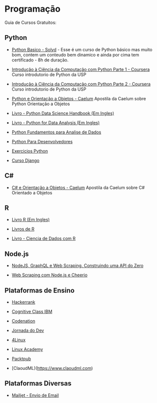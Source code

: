 # Programação
Guia de Cursos Gratuitos:


## Python
* [Python Basico - Solyd](https://solyd.com.br/treinamentos/python-basico) - Esse é um curso de Python básico mas muito bom, contem um conteudo bem dinamico e ainda por cima tem certificado - 8h de duração.
  
* [Introdução à Ciência da Computação com Python Parte 1 - Coursera](https://www.coursera.org/learn/ciencia-computacao-python-conceitos) Curso introdutorio de Python da USP

* [Introdução à Ciência da Computação com Python Parte 2 - Coursera](https://www.coursera.org/learn/ciencia-computacao-python-conceitos-2) Curso introdutorio de Python da USP

* [Python e Orientação a Objetos - Caelum](https://www.caelum.com.br/apostila-python-orientacao-objetos/) Apostila da Caelum sobre Python Orientação a Objetos

* [Livro - Python Data Science Handbook (Em Ingles)](https://www.datasciencecentral.com/profiles/blogs/book-python-data-science-handbook)

* [Livro - Python for Data Analysis (Em Ingles)](https://www.cin.ufpe.br/~embat/Python%20for%20Data%20Analysis.pdf)

* [Python Fundamentos para Analise de Dados](https://www.datascienceacademy.com.br/course?courseid=python-fundamentos)

* [Python Para Desenvolvedores](https://edisciplinas.usp.br/pluginfile.php/3252265/mod_resource/content/1/b_Borges_Python_para_desenvolvedores_2ed.pdf)

* [Exercicios Python](https://wiki.python.org.br/ListaDeExercicios)

* [Curso Django](https://www.youtube.com/watch?v=UIvnNCQnejw&list=PLHWfNMxB2F4HdKbo8zdgXyxVDOxH429Ko)

## C#

* [C# e Orientação a Objetos - Caelum](https://www.caelum.com.br/apostila-csharp-orientacao-objetos/) Apostila da Caelum sobre C# Orientado a Objetos


## R
 
* [Livro R (Em Ingles)](https://r4ds.had.co.nz/)

* [Livros de R](https://producaoanimalcomr.wordpress.com/2015/12/15/livros-r-gratuitos-para-downloads/)

* [Livro - Ciencia de Dados com R](https://cdr.ibpad.com.br/)


## Node.js

* [NodeJS, GraphQL e Web Scraping. Construindo uma API do Zero](https://medium.com/trainingcenter/tibia-api-parte2-fb86cbd531ab)

* [Web Scraping com Node.js e Cheerio](https://imasters.com.br/desenvolvimento/web-scraping-com-node-js-e-cheerio)

## Plataformas de Ensino
* [Hackerrank](https://www.hackerrank.com/dashboard)

* [Cognitive Class IBM](https://cognitiveclass.ai/courses)

* [Codenation](https://www.codenation.dev/)

* [Jornada do Dev](https://jornadadodev.com.br/cursos)

* [4Linux](https://www.4linux.com.br/cursos)

* [Linux Academy](https://linuxacademy.com/)

* [Packtpub](https://www.packtpub.com/)

* [ClaoudML)(https://www.claoudml.com)

## Plataformas Diversas

* [Mailjet - Envio de Email](https://www.mailjet.com/)
